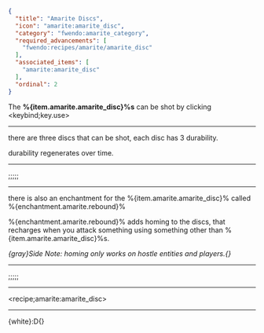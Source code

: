 ```json
{
  "title": "Amarite Discs",
  "icon": "amarite:amarite_disc",
  "category": "fwendo:amarite_category",
  "required_advancements": [
    "fwendo:recipes/amarite/amarite_disc"
  ],
  "associated_items": [
    "amarite:amarite_disc"
  ],
  "ordinal": 2
}
```

The **%{item.amarite.amarite_disc}%s** can be shot by clicking <keybind;key.use>

---

there are three discs that can be shot, each disc has 3 durability.


durability regenerates over time.

---

;;;;;

---

there is also an enchantment for the %{item.amarite.amarite_disc}% called %{enchantment.amarite.rebound}%


%{enchantment.amarite.rebound}% adds homing to the discs, that recharges when you attack something using something other than %{item.amarite.amarite_disc}%s.


*{gray}Side Note: homing only works on hostle entities and players.{}*

---

;;;;;

---

<recipe;amarite:amarite_disc>

---

{white}:D{}